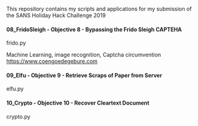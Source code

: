 This repository contains my scripts and applications for my submission of the SANS Holiday Hack Challenge 2019

#### 08_FridoSleigh - Objective 8 - Bypassing the Frido Sleigh CAPTEHA
frido.py

Machine Learning, image recognition, Captcha circumvention
https://www.coengoedegebure.com

#### 09_Elfu - Objective 9 - Retrieve Scraps of Paper from Server
elfu.py

#### 10_Crypto - Objective 10 - Recover Cleartext Document
crypto.py


